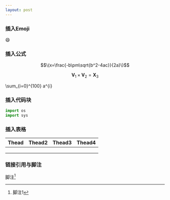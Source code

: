 ```yaml
---
layout: post
---
```


### 插入Emoji

:smile:

### 插入公式

$$\(x=\frac{-b\pm\sqrt{b^2-4ac}}{2a}\)$$

$$
\mathbf{V}_1\times\mathbf{V}_2 = \mathbf{X}_3 
$$

\sum_{i=0}^{100} a^{i}


### 插入代码块

```python
import os
import sys
```

### 插入表格

| Thead | Thead2 | Thead3 | Thead4 |
| ----- | ------ | :----- | ------ |
|       |        |        |        |
|       |        |        |        |
|       |        |        |        |

### 链接引用与脚注

[1]: 参考文献1

脚注[^ 1 ]



[^ 1]:脚注1






